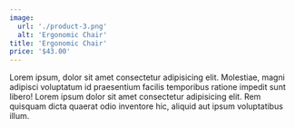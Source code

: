 ```yaml
---
image: 
  url: './product-3.png'
  alt: 'Ergonomic Chair'
title: 'Ergonomic Chair'
price: '$43.00'
---
```

Lorem ipsum, dolor sit amet consectetur adipisicing elit. Molestiae, magni adipisci voluptatum id praesentium facilis temporibus ratione impedit sunt libero!
Lorem ipsum dolor sit amet consectetur adipisicing elit. Rem quisquam dicta quaerat odio inventore hic, aliquid aut ipsum voluptatibus illum.
